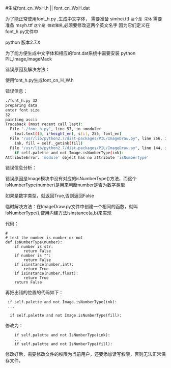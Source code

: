 #生成font_cn_WxH.h || font_cn_WxH.dat 


为了能正常使用font_h.py ,生成中文字体，
需要准备 simhei.ttf `这个是 宋体`
需要准备  msyh.ttf `这个是 微软雅黑`,必须要修改这两个英文名字 
因为它们定义在font_h.py文件中
 




python 版本2.7.X

为了能方便生成中文字体和相应的font.dat系统中需要安装 python PIL,Image,ImageMack 

错误原因及解决方法：

使用font_h.py生成font_cn_H_W.h 

错误信息：

```bash
./font_h.py 32
preparing data
enter font size
32
painting ascii
Traceback (most recent call last):
  File "./font_h.py", line 57, in <module>
    text.text((0, i*height_en), s[i], 255, font_en)
  File "/usr/lib/python2.7/dist-packages/PIL/ImageDraw.py", line 256, in text
    ink, fill = self._getink(fill)
  File "/usr/lib/python2.7/dist-packages/PIL/ImageDraw.py", line 144, in _getink
    if self.palette and not Image.isNumberType(ink):
AttributeError: 'module' object has no attribute 'isNumberType'
```
 错误信息分析：

错误原因是Image模块中没有对应的isNumberType()方法，而这个isNumberType(number)是用来判断number是否为数字类型

如果是数字类型，就返回True,否则返回False

临时解决方法：在ImageDraw.py文件中创建一个相同的函数，就叫IsNumberType(),使用内建方法isinstance(a,b)来实现

代码：

```
#
# test the number is number or not 
def IsNumberType(number):
	if number is str:
		return False
	if number is "":
		return False
	if isinstance(number,int):
		return True
	if isinstance(number,float):
		return True
	return False
```

再把出错的位置的代码如下：

```
 if self.palette and not Image.isNumberType(ink):
 ... 

  if self.palette and not Image.isNumberType(fill):
```

修改为：
```
    if self.palette and not IsNumberType(ink): 
    ... 
    if self.palette and not IsNumberType(fill):
```
修改好后，需要修改文件的权限为当前用户，还要添加读写权限，否则无法正常保存文件。


